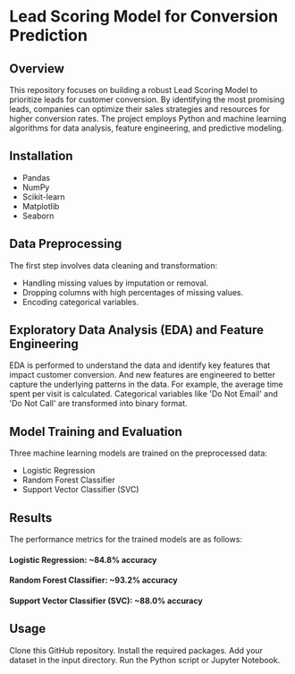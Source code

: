 # Lead Scoring Model for Conversion Prediction
## Overview
This repository focuses on building a robust Lead Scoring Model to prioritize leads for customer conversion. By identifying the most promising leads, companies can optimize their sales strategies and resources for higher conversion rates. The project employs Python and machine learning algorithms for data analysis, feature engineering, and predictive modeling.

## Installation
- Pandas
- NumPy
- Scikit-learn
- Matplotlib
- Seaborn
## Data Preprocessing
The first step involves data cleaning and transformation:

- Handling missing values by imputation or removal.
- Dropping columns with high percentages of missing values.
- Encoding categorical variables.
## Exploratory Data Analysis (EDA) and Feature Engineering
EDA is performed to understand the data and identify key features that impact customer conversion. And new features are engineered to better capture the underlying patterns in the data. For example, the average time spent per visit is calculated. Categorical variables like 'Do Not Email' and 'Do Not Call' are transformed into binary format.
## Model Training and Evaluation
Three machine learning models are trained on the preprocessed data:
- Logistic Regression
- Random Forest Classifier
- Support Vector Classifier (SVC)
## Results
The performance metrics for the trained models are as follows:

#### Logistic Regression: ~84.8% accuracy
#### Random Forest Classifier: ~93.2% accuracy
#### Support Vector Classifier (SVC): ~88.0% accuracy
## Usage 
Clone this GitHub repository.
Install the required packages.
Add your dataset in the input directory.
Run the Python script or Jupyter Notebook.
